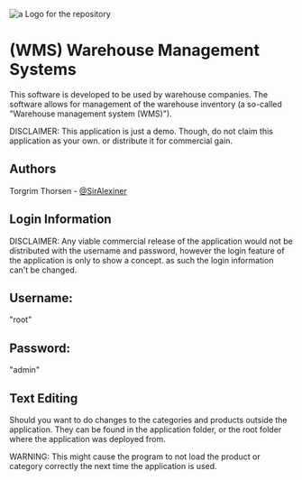 ![a Logo for the repository](http://url/to/img.png)

# (WMS) Warehouse Management Systems

This software is developed to be used by warehouse companies.
The software allows for management of the warehouse inventory (a so-called "Warehouse management system (WMS)").

DISCLAIMER:
This application is just a demo.
Though, do not claim this application as your own. or distribute it for commercial gain.

## Authors

Torgrim Thorsen - [@SirAlexiner](https://github.com/SirAlexiner)


## Login Information

DISCLAIMER:
Any viable commercial release of the application would not be distributed with the username and password, 
however the login feature of the application is only to show a concept.
as such the login information can't be changed.

## Username:
"root"

## Password:
"admin"

## Text Editing

Should you want to do changes to the categories and products outside the application.
They can be found in the application folder,
or the root folder where the application was deployed from.

WARNING:
This might cause the program to not load the product or category correctly the next time the application is used.

